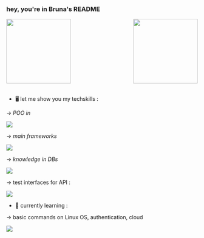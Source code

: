 <h3>hey, you're in Bruna's README </h3>

 <div>
  
  <img  height="170em" src="https://github-readme-stats.vercel.app/api?username=brunadevweb&show_icons=true&theme=aura&include_all_commits=true&count_private=true"/>
  <img align="right" height="170em" src="https://github-readme-stats.vercel.app/api/top-langs/?username=brunadevweb&layout=compact&langs_count=16&theme=aura"/>
</div>
<br>

- 🖥️ let me show you my techskills :

-> <i>POO in </i> 

<a href="https://skillicons.dev">
    <img src="https://skillicons.dev/icons?i=java,javascript" />
  </a>

-> <i>main frameworks </i>

<a href="https://skillicons.dev">
    <img src="https://skillicons.dev/icons?i=spring,idea" />
  </a>
  
  -> <i>knowledge in DBs  </i>
  
  <a href="https://skillicons.dev">
    <img src="https://skillicons.dev/icons?i=mysql,postgres,mongodb" />
  </a>
  
  -> test interfaces for API :
  
   <a href="https://skillicons.dev">
    <img src="https://skillicons.dev/icons?i=postman" />
  </a>
  
  - 📝 currently learning :
  
  -> basic commands on Linux OS, authentication, cloud 
  
  <a href="https://skillicons.dev">
    <img src="https://skillicons.dev/icons?i=docker,aws" />
  </a>

 


  

